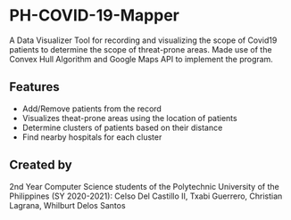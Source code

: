 # PH-COVID-19-Mapper
A Data Visualizer Tool for recording and visualizing the scope of Covid19 patients to determine the scope of threat-prone areas. Made use of the Convex Hull Algorithm and Google Maps API to implement the program.

## Features
* Add/Remove patients from the record
* Visualizes theat-prone areas using the location of patients
* Determine clusters of patients based on their distance
* Find nearby hospitals for each cluster

## Created by
2nd Year Computer Science students of the Polytechnic University of the Philippines (SY 2020-2021): Celso Del Castillo II, Txabi Guerrero, Christian Lagrana, Whilburt Delos Santos

